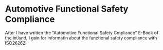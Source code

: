 # Automotive Functional Safety Compliance

After I have written the "Automotive Functional Safety Cmpliance" E-Book of the intland. I gain for informatin about the functional safety compliance with ISO26262.

<!--stackedit_data:
eyJoaXN0b3J5IjpbNDMyMjEyNjkxLC05MzEyNzQyNjcsMzg4Mz
AzMDc4XX0=
-->